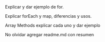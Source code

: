 
Explicar y dar ejemplo de for. 

Explicar forEach y map, diferencias y usos.

Array Methods explicar cada uno y dar ejemplo

No olvidar agregar readme.md con resumen